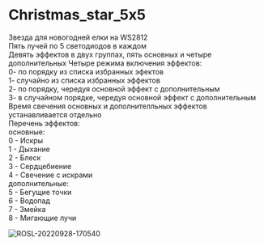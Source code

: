 # Christmas_star_5x5
Звезда для новогодней елки на WS2812  
Пять лучей по 5 светодиодов в каждом  
Девять эффектов в двух группах, пять основных и четыре дополнительных 
Четыре режима включения эффектов:  
  0- по порядку из списка избранных эфектов  
  1- случайно из списка избранных эффектов  
  2- по порядку, чередуя основной эффект с дополнительным  
  3- в случайном порядке, чередуя основной эффект с дополнительным  
Время свечения основных и дополнителльных эффектов устанавливается отдельно  
Перечень эффектов:  
основные:  
  0 - Искры  
  1 - Дыхание  
  2 - Блеск  
  3 - Сердцебиение  
  4 - Свечение с искрами  
дополнительные:  
  5 - Бегущие точки  
  6 - Водопад  
  7 - Змейка  
  8 - Мигающие лучи  

![ROSL-20220928-170540](https://user-images.githubusercontent.com/98055908/192800418-d881b336-3799-4728-944d-dff74da7b1c7.png)
